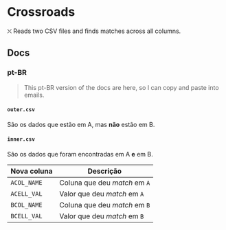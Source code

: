 # Crossroads

⛌ Reads two CSV files and finds matches across all columns.

## Docs

### pt-BR

> This pt-BR version of the docs are here, so I can copy and paste into emails.

#### `outer.csv`

São os dados que estão em A, mas **não** estão em B.

#### `inner.csv`

São os dados que foram encontradas em A **e** em B.

| Nova coluna | Descrição |
| --- | --- |
| `ACOL_NAME` | Coluna que deu _match_ em `A` |
| `ACELL_VAL` | Valor que deu _match_ em `A` |
| `BCOL_NAME` | Coluna que deu _match_ em `B` |
| `BCELL_VAL` | Valor que deu _match_ em `B` |
